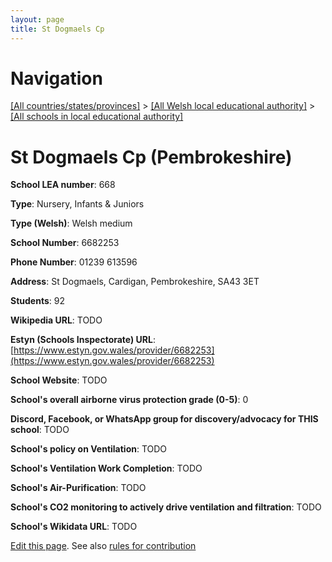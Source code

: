 ```yaml
---
layout: page
title: St Dogmaels Cp
---
```

# Navigation

[[All countries/states/provinces]](../../..) > [[All Welsh local educational authority]](../..) > [[All schools in local educational authority]](..)

# St Dogmaels Cp (Pembrokeshire)

**School LEA number**: 668

**Type**: Nursery, Infants & Juniors

**Type (Welsh)**: Welsh medium

**School Number**: 6682253

**Phone Number**: 01239 613596

**Address**: St Dogmaels, Cardigan, Pembrokeshire, SA43 3ET

**Students**: 92

**Wikipedia URL**: TODO

**Estyn (Schools Inspectorate) URL**: [https://www.estyn.gov.wales/provider/6682253](https://www.estyn.gov.wales/provider/6682253)

**School Website**: TODO

**School's overall airborne virus protection grade (0-5)**: 0

**Discord, Facebook, or WhatsApp group for discovery/advocacy for THIS school**: TODO

**School's policy on Ventilation**: TODO

**School's Ventilation Work Completion**: TODO

**School's Air-Purification**: TODO

**School's CO2 monitoring to actively drive ventilation and filtration**: TODO

**School's Wikidata URL**: TODO




[Edit this page](https://github.com/ventilate-schools/Wales/edit/prif/./Pembrokeshire/St_Dogmaels_Cp.md). See also [rules for contribution](../../../contribution-rules/)